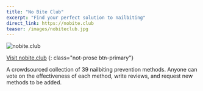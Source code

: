```yaml
---
title: "No Bite Club"
excerpt: "Find your perfect solution to nailbiting"
direct_link: https://nobite.club
teaser: /images/nobiteclub.jpg
---
```


![nobite.club](/images/nobiteclub.jpg)

[Visit nobite.club](https://nobite.club)
{: class="not-prose btn-primary"}

A crowdsourced collection of 39 nailbiting prevention methods. Anyone can vote on the effectiveness of each method, write reviews, and request new methods to be added.
